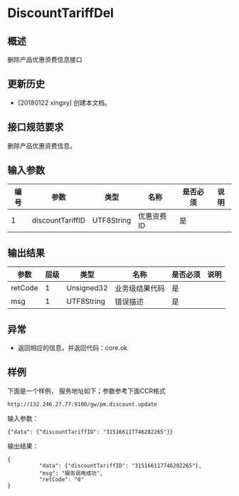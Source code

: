 # DiscountTariffDel

## 概述

删除产品优惠资费信息接口


## 更新历史

 - [20180122 xingxy] 创建本文档。
## 接口规范要求
删除产品优惠资费信息。

## 输入参数

| 编号 | 参数 | 类型 | 名称 | 是否必须 |说明 |
| ---- | ---- | ---- | ---- | ---- | ---- |
| 1 | discountTariffID | UTF8String| 优惠资费ID | 是 | |

## 输出结果
| 参数 | 层级 | 类型 | 名称 | 是否必须 |说明 |
| ---- | ---- | ---- | ---- | ---- | ---- |
| retCode | 1 | Unsigned32 | 业务级结果代码 | 是 | |
| msg | 1 | UTF8String | 错误描述 | 是 | |

## 异常
 * 返回相应的信息，并返回代码：core.ok
 
## 样例

下面是一个样例，
服务地址如下；参数参考下面CCR格式
```
http://132.246.27.77:9100/gw/pm.discount.update
```

输入参数：
```
{"data": {"discountTariffID": "315166117746282265"}}
```

输出结果：
```
{
          "data": {"discountTariffID": "315166117746282265"},
          "msg": "服务调用成功",
          "retCode": "0"
}
```



